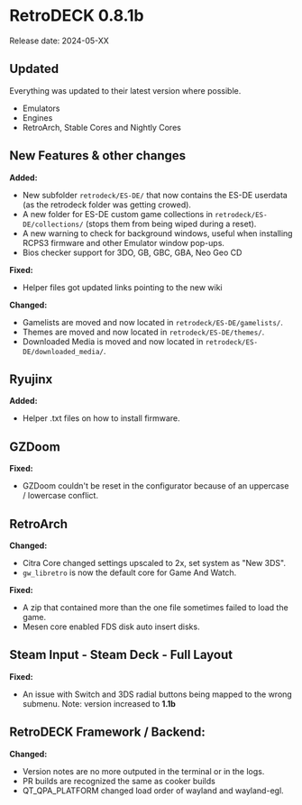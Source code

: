 # RetroDECK 0.8.1b

Release date: 2024-05-XX

## Updated

Everything was updated to their latest version where possible.

- Emulators
- Engines
- RetroArch, Stable Cores and Nightly Cores

## New Features & other changes

**Added:**

- New subfolder `retrodeck/ES-DE/` that now contains the ES-DE userdata (as the retrodeck folder was getting crowed).
- A new folder for ES-DE custom game collections in `retrodeck/ES-DE/collections/` (stops them from being wiped during a reset).
- A new warning to check for background windows, useful when installing RCPS3 firmware and other Emulator window pop-ups.
- Bios checker support for 3DO, GB, GBC, GBA, Neo Geo CD

**Fixed:**

- Helper files got updated links pointing to the new wiki

**Changed:**

- Gamelists are moved and now located in  `retrodeck/ES-DE/gamelists/`.
- Themes are moved and now located in  `retrodeck/ES-DE/themes/`.
- Downloaded Media is moved and now located in `retrodeck/ES-DE/downloaded_media/`.

## Ryujinx

**Added:**

- Helper .txt files on how to install firmware.

## GZDoom

**Fixed:**

- GZDoom couldn't be reset in the configurator because of an uppercase / lowercase conflict.

## RetroArch

**Changed:**

- Citra Core changed settings upscaled to 2x, set system as "New 3DS".
- `gw_libretro` is now the default core for Game And Watch.

**Fixed:**

- A zip that contained more than the one file sometimes failed to load the game.
- Mesen core enabled FDS disk auto insert disks.

## Steam Input - Steam Deck - Full Layout

**Fixed:**

- An issue with Switch and 3DS radial buttons being mapped to the wrong submenu. Note: version increased to **1.1b**

##  RetroDECK Framework / Backend:

**Changed:**

- Version notes are no more outputed in the terminal or in the logs.
- PR builds are recognized the same as cooker builds
- QT_QPA_PLATFORM changed load order of wayland and wayland-egl.
